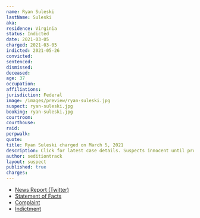 ```yaml
---
name: Ryan Suleski
lastName: Suleski
aka:
residence: Virginia
status: Indicted
date: 2021-03-05
charged: 2021-03-05
indicted: 2021-05-26
convicted:
sentenced:
dismissed:
deceased:
age: 37
occupation:
affiliations:
jurisdiction: Federal
image: /images/preview/ryan-suleski.jpg
suspect: ryan-suleski.jpg
booking: ryan-suleski.jpg
courtroom:
courthouse:
raid:
perpwalk:
quote:
title: Ryan Suleski charged on March 5, 2021
description: Click for latest case details. Suspects innocent until proven guilty.
author: seditiontrack
layout: suspect
published: true
charges:
---
```


- [News Report (Twitter)](https://twitter.com/ryanjreilly/status/1377307092478873601)
- [Statement of Facts](https://extremism.gwu.edu/sites/g/files/zaxdzs2191/f/Ryan%20Seth%20Suleski%20Statement%20of%20Facts.pdf)
- [Complaint](https://extremism.gwu.edu/sites/g/files/zaxdzs2191/f/)
- [Indictment](https://www.justice.gov/usao-dc/case-multi-defendant/file/1415001/download)
